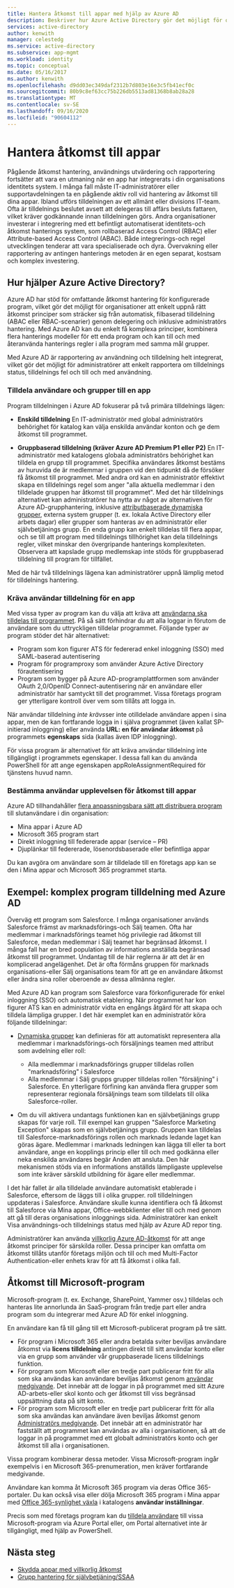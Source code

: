 ```yaml
---
title: Hantera åtkomst till appar med hjälp av Azure AD
description: Beskriver hur Azure Active Directory gör det möjligt för organisationer att ange de appar som varje användare har åtkomst till.
services: active-directory
author: kenwith
manager: celestedg
ms.service: active-directory
ms.subservice: app-mgmt
ms.workload: identity
ms.topic: conceptual
ms.date: 05/16/2017
ms.author: kenwith
ms.openlocfilehash: d9dd03ec349daf2312b7d803e16e3c5fb41ecf0c
ms.sourcegitcommit: 80b9c8ef63cc75b226db5513ad81368b8ab28a28
ms.translationtype: MT
ms.contentlocale: sv-SE
ms.lasthandoff: 09/16/2020
ms.locfileid: "90604112"
---
```

# <a name="managing-access-to-apps"></a>Hantera åtkomst till appar

Pågående åtkomst hantering, användnings utvärdering och rapportering fortsätter att vara en utmaning när en app har integrerats i din organisations identitets system. I många fall måste IT-administratörer eller supportavdelningen ta en pågående aktiv roll vid hantering av åtkomst till dina appar. Ibland utförs tilldelningen av ett allmänt eller divisions IT-team. Ofta är tilldelnings beslutet avsett att delegeras till affärs besluts fattaren, vilket kräver godkännande innan tilldelningen görs.  Andra organisationer investerar i integrering med ett befintligt automatiserat identitets-och åtkomst hanterings system, som rollbaserad Access Control (RBAC) eller Attribute-based Access Control (ABAC). Både integrerings-och regel utvecklingen tenderar att vara specialiserade och dyra. Övervakning eller rapportering av antingen hanterings metoden är en egen separat, kostsam och komplex investering.

## <a name="how-does-azure-active-directory-help"></a>Hur hjälper Azure Active Directory?

Azure AD har stöd för omfattande åtkomst hantering för konfigurerade program, vilket gör det möjligt för organisationer att enkelt uppnå rätt åtkomst principer som sträcker sig från automatisk, filbaserad tilldelning (ABAC eller RBAC-scenarier) genom delegering och inklusive administratörs hantering. Med Azure AD kan du enkelt få komplexa principer, kombinera flera hanterings modeller för ett enda program och kan till och med återanvända hanterings regler i alla program med samma mål grupper.

Med Azure AD är rapportering av användning och tilldelning helt integrerat, vilket gör det möjligt för administratörer att enkelt rapportera om tilldelnings status, tilldelnings fel och till och med användning.

### <a name="assigning-users-and-groups-to-an-app"></a>Tilldela användare och grupper till en app

Program tilldelningen i Azure AD fokuserar på två primära tilldelnings lägen:

* **Enskild tilldelning** En IT-administratör med global administratörs behörighet för katalog kan välja enskilda användar konton och ge dem åtkomst till programmet.

* **Gruppbaserad tilldelning (kräver Azure AD Premium P1 eller P2)** En IT-administratör med katalogens globala administratörs behörighet kan tilldela en grupp till programmet. Specifika användares åtkomst bestäms av huruvida de är medlemmar i gruppen vid den tidpunkt då de försöker få åtkomst till programmet. Med andra ord kan en administratör effektivt skapa en tilldelnings regel som anger "alla aktuella medlemmar i den tilldelade gruppen har åtkomst till programmet". Med det här tilldelnings alternativet kan administratörer ha nytta av något av alternativen för Azure AD-grupphantering, inklusive [attributbaserade dynamiska grupper](../fundamentals/active-directory-groups-create-azure-portal.md), externa system grupper (t. ex. lokala Active Directory eller arbets dagar) eller grupper som hanteras av en administratör eller självbetjänings grupp. En enda grupp kan enkelt tilldelas till flera appar, och se till att program med tilldelnings tillhörighet kan dela tilldelnings regler, vilket minskar den övergripande hanterings komplexiteten. Observera att kapslade grupp medlemskap inte stöds för gruppbaserad tilldelning till program för tillfället.

Med de här två tilldelnings lägena kan administratörer uppnå lämplig metod för tilldelnings hantering.

### <a name="requiring-user-assignment-for-an-app"></a>Kräva användar tilldelning för en app

Med vissa typer av program kan du välja att kräva att [användarna ska tilldelas till programmet](assign-user-or-group-access-portal.md#configure-an-application-to-require-user-assignment). På så sätt förhindrar du att alla loggar in förutom de användare som du uttryckligen tilldelar programmet. Följande typer av program stöder det här alternativet:

* Program som kon figurer ATS för federerad enkel inloggning (SSO) med SAML-baserad autentisering
* Program för programproxy som använder Azure Active Directory förautentisering
* Program som bygger på Azure AD-programplattformen som använder OAuth 2,0/OpenID Connect-autentisering när en användare eller administratör har samtyckt till det programmet. Vissa företags program ger ytterligare kontroll över vem som tillåts att logga in.

När användar tilldelning *inte krävs*ser inte otilldelade användare appen i sina appar, men de kan fortfarande logga in i själva programmet (även kallat SP-initierad inloggning) eller använda **URL: en för användar åtkomst** på programmets **egenskaps** sida (kallas även IDP inloggning).

För vissa program är alternativet för att kräva användar tilldelning inte tillgängligt i programmets egenskaper. I dessa fall kan du använda PowerShell för att ange egenskapen appRoleAssignmentRequired för tjänstens huvud namn.

### <a name="determining-the-user-experience-for-accessing-apps"></a>Bestämma användar upplevelsen för åtkomst till appar

Azure AD tillhandahåller [flera anpassningsbara sätt att distribuera program](end-user-experiences.md) till slutanvändare i din organisation:

* Mina appar i Azure AD
* Microsoft 365 program start
* Direkt inloggning till federerade appar (service – PR)
* Djuplänkar till federerade, lösenordsbaserade eller befintliga appar

Du kan avgöra om användare som är tilldelade till en företags app kan se den i Mina appar och Microsoft 365 programmet starta.

## <a name="example-complex-application-assignment-with-azure-ad"></a>Exempel: komplex program tilldelning med Azure AD
Överväg ett program som Salesforce. I många organisationer används Salesforce främst av marknadsförings-och Sälj teamen. Ofta har medlemmar i marknadsförings teamet hög privilegie rad åtkomst till Salesforce, medan medlemmar i Sälj teamet har begränsad åtkomst. I många fall har en bred population av informations anställda begränsad åtkomst till programmet. Undantag till de här reglerna är att det är en komplicerad angelägenhet. Det är ofta förmåns gruppen för marknads organisations-eller Sälj organisations team för att ge en användare åtkomst eller ändra sina roller oberoende av dessa allmänna regler.

Med Azure AD kan program som Salesforce vara förkonfigurerade för enkel inloggning (SSO) och automatisk etablering. När programmet har kon figurer ATS kan en administratör vidta en engångs åtgärd för att skapa och tilldela lämpliga grupper. I det här exemplet kan en administratör köra följande tilldelningar:

* [Dynamiska grupper](../fundamentals/active-directory-groups-create-azure-portal.md) kan definieras för att automatiskt representera alla medlemmar i marknadsförings-och försäljnings teamen med attribut som avdelning eller roll:
  
  * Alla medlemmar i marknadsförings grupper tilldelas rollen "marknadsföring" i Salesforce
  * Alla medlemmar i Sälj grupps grupper tilldelas rollen "försäljning" i Salesforce. En ytterligare förfining kan använda flera grupper som representerar regionala försäljnings team som tilldelats till olika Salesforce-roller.

* Om du vill aktivera undantags funktionen kan en självbetjänings grupp skapas för varje roll. Till exempel kan gruppen "Salesforce Marketing Exception" skapas som en självbetjänings grupp. Gruppen kan tilldelas till Salesforce-marknadsförings rollen och marknads ledande laget kan göras ägare. Medlemmar i marknads ledningen kan lägga till eller ta bort användare, ange en kopplings princip eller till och med godkänna eller neka enskilda användares begär Anden att ansluta. Den här mekanismen stöds via en informations anställds lämpligaste upplevelse som inte kräver särskild utbildning för ägare eller medlemmar.

I det här fallet är alla tilldelade användare automatiskt etablerade i Salesforce, eftersom de läggs till i olika grupper. roll tilldelningen uppdateras i Salesforce. Användare skulle kunna identifiera och få åtkomst till Salesforce via Mina appar, Office-webbklienter eller till och med genom att gå till deras organisations inloggnings sida. Administratörer kan enkelt Visa användnings-och tilldelnings status med hjälp av Azure AD repor ting.

Administratörer kan använda [villkorlig Azure AD-åtkomst](../conditional-access/concept-conditional-access-users-groups.md) för att ange åtkomst principer för särskilda roller. Dessa principer kan omfatta om åtkomst tillåts utanför företags miljön och till och med Multi-Factor Authentication-eller enhets krav för att få åtkomst i olika fall.

## <a name="access-to-microsoft-applications"></a>Åtkomst till Microsoft-program

Microsoft-program (t. ex. Exchange, SharePoint, Yammer osv.) tilldelas och hanteras lite annorlunda än SaaS-program från tredje part eller andra program som du integrerar med Azure AD för enkel inloggning.

En användare kan få till gång till ett Microsoft-publicerat program på tre sätt.

- För program i Microsoft 365 eller andra betalda sviter beviljas användare åtkomst via **licens tilldelning** antingen direkt till sitt användar konto eller via en grupp som använder vår gruppbaserade licens tilldelnings funktion.
- För program som Microsoft eller en tredje part publicerar fritt för alla som ska användas kan användare beviljas åtkomst genom [användar medgivande](configure-user-consent.md). Det innebär att de loggar in på programmet med sitt Azure AD-arbets-eller skol konto och ger åtkomst till viss begränsad uppsättning data på sitt konto.
- För program som Microsoft eller en tredje part publicerar fritt för alla som ska användas kan användare även beviljas åtkomst genom [Administratörs medgivande](manage-consent-requests.md). Det innebär att en administratör har fastställt att programmet kan användas av alla i organisationen, så att de loggar in på programmet med ett globalt administratörs konto och ger åtkomst till alla i organisationen.

Vissa program kombinerar dessa metoder. Vissa Microsoft-program ingår exempelvis i en Microsoft 365-prenumeration, men kräver fortfarande medgivande.

Användare kan komma åt Microsoft 365 program via deras Office 365-portaler. Du kan också visa eller dölja Microsoft 365 program i Mina appar med [Office 365-synlighet växla](hide-application-from-user-portal.md) i katalogens **användar inställningar**. 

Precis som med företags program kan du [tilldela användare](assign-user-or-group-access-portal.md) till vissa Microsoft-program via Azure Portal eller, om Portal alternativet inte är tillgängligt, med hjälp av PowerShell.

## <a name="next-steps"></a>Nästa steg
* [Skydda appar med villkorlig åtkomst](../conditional-access/concept-conditional-access-cloud-apps.md)
* [Grupp hantering för självbetjäning/SSAA](../users-groups-roles/groups-self-service-management.md)
